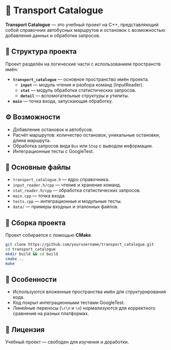 
# 🚌 Transport Catalogue

**Transport Catalogue** — это учебный проект на C++, представляющий собой справочник автобусных маршрутов и остановок с возможностью добавления данных и обработки запросов.

## 📂 Структура проекта

Проект разделён на логические части с использованием пространств имён:
- **`transport_catalogue`** — основное пространство имён проекта.
  - **`input`** — модуль чтения и разбора команд (InputReader).
  - **`stat`** — модуль обработки статистических запросов.
  - **`detail`** — вспомогательные структуры и утилиты.
- **`main`** — точка входа, запускающая обработку.

## ⚙️ Возможности

- Добавление остановок и автобусов.
- Расчёт маршрутов: количество остановок, уникальные остановки, длина маршрута.
- Обработка запросов вида `Bus` или `Stop` с выводом информации.
- Интеграционные тесты с GoogleTest.

## 📁 Основные файлы

- `transport_catalogue.h` — ядро справочника.
- `input_reader.h/cpp` — чтение и хранение команд.
- `stat_reader.h/cpp` — обработка статистических запросов.
- `main.cpp` — точка входа.
- `tests.cpp` — интеграционные и модульные тесты.
- `data/` — примеры входных и эталонных файлов.

## 🚦 Сборка проекта

Проект собирается с помощью **CMake**.

```bash
git clone https://github.com/yourusername/transport_catalogue.git
cd transport_catalogue
mkdir build && cd build
cmake ..
make
```
## 📌 Особенности

- Используются вложенные пространства имён для структурирования кода.
- Код покрыт интеграционными тестами GoogleTest.
- Линейные переносы (`\r\n` и `\n`) нормализуются для корректного сравнения на разных платформах.

## 📜 Лицензия

Учебный проект — свободен для изучения и доработки.
